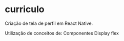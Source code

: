 # curriculo


Criação de tela de perfil em React Native.

Utilização de conceitos de: 
Componentes
Display flex

